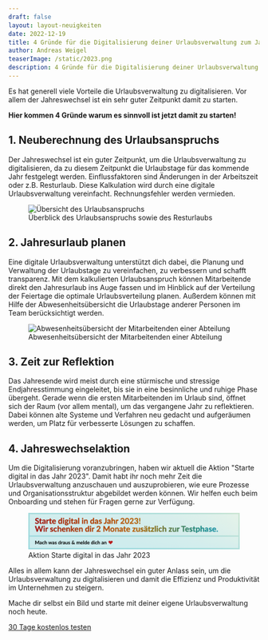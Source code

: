```yaml
---
draft: false
layout: layout-neuigkeiten
date: 2022-12-19
title: 4 Gründe für die Digitalisierung deiner Urlaubsverwaltung zum Jahreswechsel 2023
author: Andreas Weigel
teaserImage: /static/2023.png
description: 4 Gründe für die Digitalisierung deiner Urlaubsverwaltung zum Jahreswechsel 2023
---
```


Es hat generell viele Vorteile die Urlaubsverwaltung zu digitalisieren.
Vor allem der Jahreswechsel ist ein sehr guter Zeitpunkt damit zu starten.

<!-- more -->


**Hier kommen 4 Gründe warum es sinnvoll ist jetzt damit zu starten!**

## 1. Neuberechnung des Urlaubsanspruchs 

Der Jahreswechsel ist ein guter Zeitpunkt, um die Urlaubsverwaltung zu digitalisieren, 
da zu diesem Zeitpunkt die Urlaubstage für das kommende Jahr festgelegt werden. Einflussfaktoren sind
Änderungen in der Arbeitszeit oder z.B. Resturlaub. Diese Kalkulation wird durch eine digitale Urlaubsverwaltung vereinfacht.
Rechnungsfehler werden vermieden.

 <div class="flex my-8">
    <figure>
        <picture>
            <source srcset="übersicht.avif" type="image/avif" />
            <img
              src="übersicht.png"
              alt="Übersicht des Urlaubsanspruchs"
              decoding="async"
              loading="lazy"
              class="rounded-lg"
            />
        </picture>
        <figcaption class="text-sm text-center">Überblick des Urlaubsanspruchs sowie des Resturlaubs</figcaption>
    </figure>
</div>

## 2. Jahresurlaub planen

Eine digitale Urlaubsverwaltung unterstützt dich dabei, die Planung und Verwaltung der Urlaubstage zu vereinfachen, zu verbessern und schafft transparenz.
Mit dem kalkulierten Urlaubsanspruch können Mitarbeitende direkt den Jahresurlaub ins Auge fassen
und im Hinblick auf der Verteilung der Feiertage die optimale Urlaubsverteilung planen.
Außerdem können mit Hilfe der Abwesenheitsübersicht die Urlaubstage anderer Personen im Team berücksichtigt werden.

<div class="flex my-8">
    <figure>
        <picture>
            <source srcset="Abwesenheitsübersicht.avif" type="image/avif" />
            <img
              src="Abwesenheitsübersicht.png"
              alt="Abwesenheitsübersicht der Mitarbeitenden einer Abteilung"
              decoding="async"
              loading="lazy"
              class="rounded-lg"
            />
        </picture>
        <figcaption class="text-sm text-center">Abwesenheitsübersicht der Mitarbeitenden einer Abteilung</figcaption>
    </figure>
</div>

## 3. Zeit zur Reflektion

Das Jahresende wird meist durch eine stürmische und stressige Endjahresstimmung eingeleitet, 
bis sie in eine besinnliche und ruhige Phase übergeht. Gerade wenn die ersten
Mitarbeitenden im Urlaub sind, öffnet sich der Raum (vor allem mental), um das vergangene Jahr zu reflektieren. 
Dabei können alte Systeme und Verfahren neu gedacht und aufgeräumen werden, um Platz für verbesserte Lösungen zu schaffen.

## 4. Jahreswechselaktion

Um die Digitalisierung voranzubringen, haben wir aktuell die Aktion "Starte digital in das Jahr 2023". Damit habt ihr 
noch mehr Zeit die Urlaubsverwaltung anzuschauen und auszuprobieren, wie eure Prozesse und Organisationsstruktur abgebildet werden können.
Wir helfen euch beim Onboarding und stehen für Fragen gerne zur Verfügung.

 <div class="flex my-8">
    <figure>
        <picture>
            <source srcset="aktion.avif" type="image/avif" />
            <img
              src="aktion2023.png"
              alt="Aktionsbanner Starte digital in das Jahr 2023"
              decoding="async"
              loading="lazy"
              class="rounded-lg"
            />
        </picture>
        <figcaption class="text-sm text-center">Aktion Starte digital in das Jahr 2023</figcaption>
    </figure>
</div>


Alles in allem kann der Jahreswechsel ein guter Anlass sein, 
um die Urlaubsverwaltung zu digitalisieren und damit die Effizienz und Produktivität im Unternehmen zu steigern.

<div class="px-4 xl:px-2 my-24 md:my-32 md:text-center">
	<div class="inline-block">
		<p class="text-xl lg:text-2xl mb-6 md:mb-4">
			Mache dir selbst ein Bild und starte mit deiner eigene Urlaubsverwaltung noch heute.
		</p>
		<div class="md:max-w-sm md:mx-auto text-lg sm:text-xl md:text-lg">
			<a data-append-utm
				 href="https://registry.apps.urlaubsverwaltung.cloud/registration"
				 class="px-3 py-2 text-lg font-medium flex items-center justify-center no-underline rounded whitespace-nowrap bg-yellow-300 text-sky-900 text-opacity-90 hover:text-opacity-100 border border-sky-100 hover:border-blue-200 hover:shadow-md active:shadow"
				 data-goal="signup"
				 data-goal-trigger="eye-catcher"
			>
            <span class="mr-2">
              30 Tage kostenlos testen
            </span>
			</a>
		</div>
	</div>
</div>
